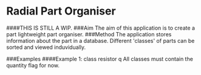# Radial Part Organiser
####THIS IS STILL A WIP.
###Aim
The aim of this application is to create a part lightweight part organiser.
###Method
The application stores information about the part in a database. Different 'classes' of parts can be sorted and viewed induvidually.

###Examples
####Example 1:
class resistor q
All classes must contain the quantity flag for now.
